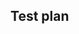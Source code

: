 
## Test plan

<!-- Required. See https://docs-legacy.sourcegraph.com/dev/background-information/testing_principles. -->
